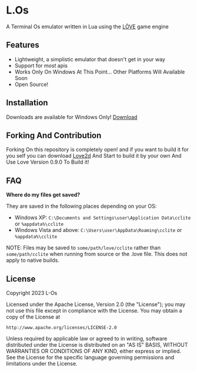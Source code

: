 L.Os
======

A Terminal Os emulator written in Lua using the [LÖVE](love2d.org) game engine

Features
--------
- Lightweight, a simplistic emulator that doesn't get in your way
- Support for _most_ apis
- Works Only On Windows At This Point... Other Platforms Will Available Soon
- Open Source!

Installation
------------
Downloads are available for Windows Only!
[Download](https://github.com/Shinori12/L-Os/releases)

Forking And Contribution
------------

Forking On this repository is completely open!
and if you want to build it for you self you can download [Love2d](love2d.org) And Start to build it by your own
And Use Love Version 0.9.0 To Build it!

FAQ
------------
**Where do my files get saved?**

They are saved in the following places depending on your OS:

- Windows XP: `C:\Documents and Settings\user\Application Data\cclite` or `%appdata%\cclite`
- Windows Vista and above: `C:\Users\user\AppData\Roaming\cclite` or `%appdata%\cclite`

NOTE: Files may be saved to `some/path/love/cclite` rather than `some/path/cclite` when running from source or the .love file. This does not apply to native builds.

License
-------
Copyright 2023 L-Os

Licensed under the Apache License, Version 2.0 (the "License");
you may not use this file except in compliance with the License.
You may obtain a copy of the License at

    http://www.apache.org/licenses/LICENSE-2.0

Unless required by applicable law or agreed to in writing, software
distributed under the License is distributed on an "AS IS" BASIS,
WITHOUT WARRANTIES OR CONDITIONS OF ANY KIND, either express or implied.
See the License for the specific language governing permissions and
limitations under the License.
